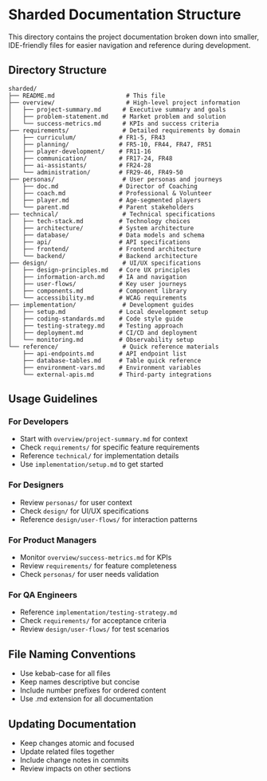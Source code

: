# Sharded Documentation Structure

This directory contains the project documentation broken down into smaller, IDE-friendly files for easier navigation and reference during development.

## Directory Structure

```
sharded/
├── README.md                    # This file
├── overview/                    # High-level project information
│   ├── project-summary.md      # Executive summary and goals
│   ├── problem-statement.md    # Market problem and solution
│   └── success-metrics.md      # KPIs and success criteria
├── requirements/               # Detailed requirements by domain
│   ├── curriculum/            # FR1-5, FR43
│   ├── planning/              # FR5-10, FR44, FR47, FR51  
│   ├── player-development/    # FR11-16
│   ├── communication/         # FR17-24, FR48
│   ├── ai-assistants/         # FR24-28
│   └── administration/        # FR29-46, FR49-50
├── personas/                   # User personas and journeys
│   ├── doc.md                 # Director of Coaching
│   ├── coach.md               # Professional & Volunteer
│   ├── player.md              # Age-segmented players
│   └── parent.md              # Parent stakeholders
├── technical/                  # Technical specifications
│   ├── tech-stack.md          # Technology choices
│   ├── architecture/          # System architecture
│   ├── database/              # Data models and schema
│   ├── api/                   # API specifications
│   ├── frontend/              # Frontend architecture
│   └── backend/               # Backend architecture
├── design/                     # UI/UX specifications
│   ├── design-principles.md   # Core UX principles
│   ├── information-arch.md    # IA and navigation
│   ├── user-flows/            # Key user journeys
│   ├── components.md          # Component library
│   └── accessibility.md       # WCAG requirements
├── implementation/             # Development guides
│   ├── setup.md               # Local development setup
│   ├── coding-standards.md    # Code style guide
│   ├── testing-strategy.md    # Testing approach
│   ├── deployment.md          # CI/CD and deployment
│   └── monitoring.md          # Observability setup
└── reference/                  # Quick reference materials
    ├── api-endpoints.md       # API endpoint list
    ├── database-tables.md     # Table quick reference
    ├── environment-vars.md    # Environment variables
    └── external-apis.md       # Third-party integrations
```

## Usage Guidelines

### For Developers
- Start with `overview/project-summary.md` for context
- Check `requirements/` for specific feature requirements
- Reference `technical/` for implementation details
- Use `implementation/setup.md` to get started

### For Designers
- Review `personas/` for user context
- Check `design/` for UI/UX specifications
- Reference `design/user-flows/` for interaction patterns

### For Product Managers
- Monitor `overview/success-metrics.md` for KPIs
- Review `requirements/` for feature completeness
- Check `personas/` for user needs validation

### For QA Engineers
- Reference `implementation/testing-strategy.md`
- Check `requirements/` for acceptance criteria
- Review `design/user-flows/` for test scenarios

## File Naming Conventions
- Use kebab-case for all files
- Keep names descriptive but concise
- Include number prefixes for ordered content
- Use .md extension for all documentation

## Updating Documentation
- Keep changes atomic and focused
- Update related files together
- Include change notes in commits
- Review impacts on other sections